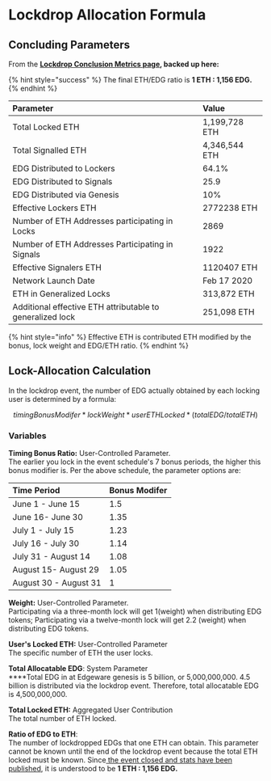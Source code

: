 # Lockdrop Allocation Formula

## Concluding Parameters

From the [**Lockdrop Conclusion Metrics page**](https://commonwealth.im/edgeware/stats)**, backed up here:**

{% hint style="success" %}
The final ETH/EDG ratio is **1 ETH : 1,156 EDG.**
{% endhint %}

| Parameter | Value |
| :--- | :--- |
| Total Locked ETH | 1,199,728 ETH |
| Total Signalled ETH | 4,346,544 ETH |
| EDG Distributed to Lockers | 64.1% |
| EDG Distributed to Signals | 25.9 |
| EDG Distributed via Genesis | 10% |
| Effective Lockers ETH | 2772238 ETH |
| Number of ETH Addresses participating in Locks  | 2869 |
| Number of ETH Addresses Participating in Signals | 1922 |
| Effective Signalers ETH | 1120407 ETH |
| Network Launch Date | Feb 17 2020 |
| ETH in Generalized Locks | 313,872 ETH |
| Additional effective ETH attributable to generalized lock | 251,098 ETH |

{% hint style="info" %}
Effective ETH is contributed ETH modified by the bonus, lock weight and EDG/ETH ratio.
{% endhint %}

## Lock-Allocation Calculation

In the lockdrop event, the number of EDG actually obtained by each locking user is determined by a formula:

$$
timingBonusModifer * lockWeight * userETHLocked*(totalEDG/totalETH)
$$

### Variables

**Timing Bonus Ratio:** User-Controlled Parameter.   
The earlier you lock in the event schedule's 7 bonus periods, the higher this bonus modifier is. Per the above schedule, the parameter options are:

| Time Period | Bonus Modifer |
| :--- | :--- |
| June 1 - June 15 | 1.5 |
| June 16- June 30 | 1.35 |
| July 1 - July 15 | 1.23 |
| July 16 - July 30 | 1.14 |
| July 31 - August 14 | 1.08 |
| August 15- August 29 | 1.05 |
| August 30 - August 31 | 1 |

**Weight:** User-Controlled Parameter.   
Participating via a three-month lock will get 1\(weight\) when distributing EDG tokens; Participating via a twelve-month lock will get 2.2 \(weight\) when distributing EDG tokens.

**User's Locked ETH:** User-Controlled Parameter  
The specific number of ETH the user locks.

**Total Allocatable EDG**:  System Parameter  
****Total EDG in at Edgeware genesis is 5 billion, or 5,000,000,000. 4.5 billion is distributed via the lockdrop event. Therefore, total allocatable EDG is 4,500,000,000.

**Total Locked ETH:** Aggregated User Contribution  
The total number of ETH locked.

**Ratio of EDG to ETH**:   
The number of lockdropped EDGs that one ETH can obtain. This parameter cannot be known until the end of the lockdrop event because the total ETH locked must be known. Since[ the event closed and stats have been published](https://commonwealth.im/edgeware/stats), it is understood to be **1 ETH : 1,156 EDG.**

